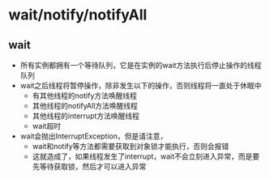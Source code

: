# wait/notify/notifyAll

## wait

* 所有实例都拥有一个等待队列，它是在实例的wait方法执行后停止操作的线程队列
* wait之后线程将暂停操作，除非发生以下的操作，否则线程将一直处于休眠中
    * 有其他线程的notify方法唤醒线程
    * 其他线程的notifyAll方法唤醒线程
    * 其他线程的interrupt方法唤醒线程
    * wait超时
* wait会抛出InterruptException，但是请注意，
    - wait和notify等方法都需要获取到对象锁才能执行，否则会报错
    - 这就造成了，如果线程发生了interrupt，wait不会立刻进入异常，而是要先等待获取锁，然后才可以进入异常
